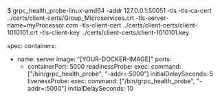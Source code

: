 $ grpc_health_probe-linux-amd64 -addr 127.0.0.1:50051 -tls -tls-ca-cert ../certs/client-certs/Group_Microservices.crt -tls-server-name=myProcessor.com -tls-client-cert ../certs/client-certs/client-1010101.crt -tls-client-key ../certs/client-certs/client-1010101.key

spec:
  containers:
  - name: server
    image: "[YOUR-DOCKER-IMAGE]"
    ports:
    - containerPort: 5000
    readinessProbe:
      exec:
        command: ["/bin/grpc_health_probe", "-addr=:5000"]
      initialDelaySeconds: 5
    livenessProbe:
      exec:
        command: ["/bin/grpc_health_probe", "-addr=:5000"]
      initialDelaySeconds: 10
